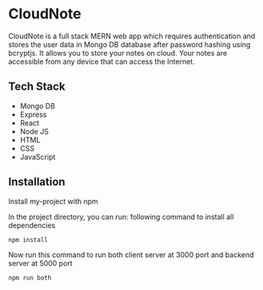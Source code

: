 # CloudNote
CloudNote is a full stack MERN web app which requires authentication and stores the user data in Mongo DB database after password hashing using bcryptjs. It allows you to store your notes on cloud. Your notes are accessible from any device that can access the Internet.

## Tech Stack
-   Mongo DB
-   Express
-   React
-   Node JS
-   HTML
-   CSS
-   JavaScript


## Installation

Install my-project with npm


In the project directory, you can run:
following command to install all dependencies
```bash
npm install
```
Now run this command to run both client server at 3000 port and
backend server at 5000 port

```bash
npm run both
```

